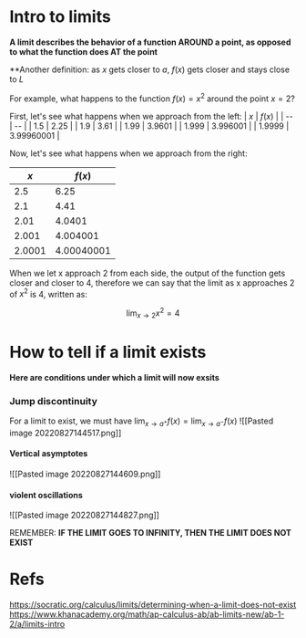 # Intro to limits


**A limit describes the behavior of a function AROUND a point, as opposed to what the function does AT the point**

**Another definition: as $x$ gets closer to $a$, $f(x)$ gets closer and stays close to $L$ 

For example, what happens to the function $f(x) = x^2$ around the point $x=2$?

First, let's see what happens when we approach from the left:
| $x$ | $f(x)$ |
| --  | -- |
| 1.5  | 2.25 |
| 1.9 | 3.61 |
| 1.99 | 3.9601 |
| 1.999 | 3.996001 |
| 1.9999 | 3.99960001 |

Now, let's see what happens when we approach from the right:

| $x$ | $f(x)$ |
| --  | -- |
| 2.5  | 6.25 |
| 2.1 | 4.41 |
| 2.01 | 4.0401 |
| 2.001 | 4.004001 |
| 2.0001 | 4.00040001 |

When we let x approach 2 from each side, the output of the function gets closer and closer to 4, therefore we can say that the limit as x approaches 2 of $x^2$ is 4, written as:


$$
\lim_{x\to2} x^2 =  4
$$
# How to tell if a limit exists

**Here are conditions under which a limit will now exsits**


### Jump discontinuity

For a limit to exist, we must have $\lim_{x \to a^+} f(x) = \lim_{x \to a^-} f(x)$
![[Pasted image 20220827144517.png]]

#### Vertical asymptotes
![[Pasted image 20220827144609.png]]

#### violent oscillations
![[Pasted image 20220827144827.png]]


REMEMBER: **IF THE LIMIT GOES TO INFINITY, THEN THE LIMIT DOES NOT EXIST**

# Refs
https://socratic.org/calculus/limits/determining-when-a-limit-does-not-exist
https://www.khanacademy.org/math/ap-calculus-ab/ab-limits-new/ab-1-2/a/limits-intro